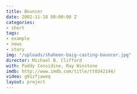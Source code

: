 ```yaml
---
title: Bouncer
date: 2002-11-18 00:00:00 Z
categories:
- short
tags:
- example
- news
- story
img: "/uploads/shaheen-baig-casting-bouncer.jpg"
director: Michael B. Clifford
with: Paddy Considine, Ray Winstone
imdb: http://www.imdb.com/title/tt0342144/
video: g91zfjaweq
layout: project
---
```


